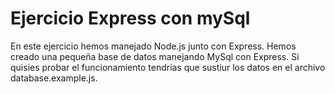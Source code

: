 # Ejercicio Express con mySql

En este ejercicio hemos manejado Node.js junto con Express. Hemos creado una pequeña base de datos manejando MySql con Express. Si quisies probar el funcionamiento tendrias que sustiur los datos en el archivo database.example.js. 